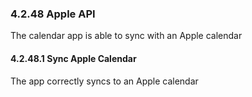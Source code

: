 ### 4.2.48 Apple API

The calendar app is able to sync with an Apple calendar

#### 4.2.48.1 Sync Apple Calendar

The app correctly syncs to an Apple calendar

